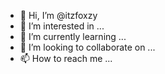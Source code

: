 - 👋 Hi, I’m @itzfoxzy
- 👀 I’m interested in ...
- 🌱 I’m currently learning ...
- 💞️ I’m looking to collaborate on ...
- 📫 How to reach me ...

<!---
itzfoxzy/itzfoxzy is a ✨ special ✨ repository because its `README.md` (this file) appears on your GitHub profile.
You can click the Preview link to take a look at your changes.
--->
